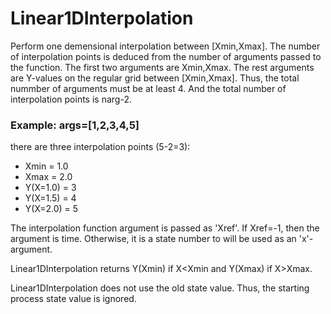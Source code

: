 
# Linear1DInterpolation

Perform one demensional interpolation between [Xmin,Xmax].
The number of interpolation points
is deduced from the number of arguments passed to the function.
The first two arguments are Xmin,Xmax. The rest arguments are Y-values on the
regular grid between [Xmin,Xmax]. Thus, the total nummber of arguments
must be at least 4. And the total number of interpolation points is narg-2.

### Example: args=[1,2,3,4,5]
there are three interpolation points (5-2=3):

- Xmin = 1.0
- Xmax = 2.0
- Y(X=1.0) = 3
- Y(X=1.5) = 4
- Y(X=2.0) = 5

The interpolation function argument is passed as 'Xref'. If Xref=-1, then the argument is time.
Otherwise, it is a state number to will be used as an 'x'-argument.

Linear1DInterpolation returns Y(Xmin) if X<Xmin and Y(Xmax) if X>Xmax.

Linear1DInterpolation does not use the old state value.
Thus, the starting process state value is ignored.

